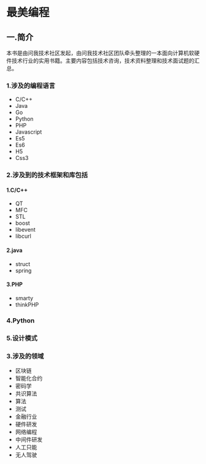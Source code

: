 # 最美编程

## 一.简介

本书是由问我技术社区发起，由问我技术社区团队牵头整理的一本面向计算机软硬件技术行业的实用书籍。主要内容包括技术咨询，技术资料整理和技术面试题的汇总。

### 1.涉及的编程语言

* C/C++
* Java
* Go
* Python
* PHP
* Javascript
* Es5
* Es6
* H5
* Css3

### 2.涉及到的技术框架和库包括

#### 1.C/C++

* QT
* MFC
* STL
* boost
* libevent
* libcurl

#### 2.java

* struct
* spring

#### 3.PHP

* smarty
* thinkPHP

### 4.Python

### 5.设计模式

### 3.涉及的领域

* 区块链
* 智能化合约
* 密码学
* 共识算法
* 算法
* 测试 
* 金融行业
* 硬件研发
* 网络编程
* 中间件研发
* 人工只能
* 无人驾驶

